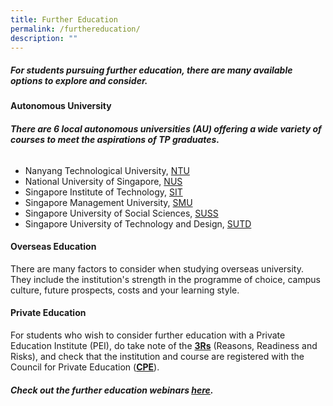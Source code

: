 ```yaml
---
title: Further Education
permalink: /furthereducation/
description: ""
---
```

##### **For students pursuing further education, there are many available options to explore and consider.**

#### **Autonomous University**
###### **There are 6 local autonomous universities (AU) offering a wide variety of courses to meet the aspirations of TP graduates.**

- Nanyang Technological University, [NTU](https://www.ntu.edu.sg/admissions) 
- National University of Singapore, [NUS](https://www.nus.edu.sg/oam/) 
- Singapore Institute of Technology, [SIT](https://www.singaporetech.edu.sg/) 
- Singapore Management University, [SMU](https://www.smu.edu.sg/)
- Singapore University of Social Sciences, [SUSS](https://www.suss.edu.sg/) 
- Singapore University of Technology and Design, [SUTD](https://www.sutd.edu.sg/)

#### **Overseas Education**
There are many factors to consider when studying overseas university. They include the institution's strength in the programme of choice, campus culture,  future prospects, costs and your learning style.

#### **Private Education**
For students who wish to consider further education with a Private Education Institute (PEI), do take note of the [**3Rs**](https://www.ssg.gov.sg/cpe/student-services/student-resources/key-facts-you-should-know/3Rs.html "https://www.ssg.gov.sg/cpe/student-services/student-resources/key-facts-you-should-know/3Rs.html") (Reasons, Readiness and Risks), and check that the institution and course are registered with the Council for Private Education ([**CPE**](https://www.ssg.gov.sg/cpe/pei.html)).

##### **Check out the further education webinars [here](/TPOF2022WebinarSchedule/).**